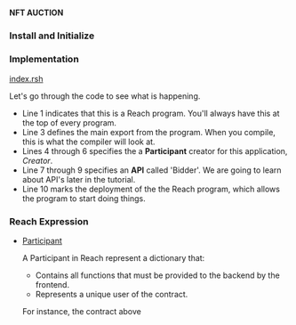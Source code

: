 #### NFT AUCTION

### Install and Initialize

### Implementation

[index.rsh](https://raw.githubusercontent.com/BMscis/reach-tutorial/Documentation/Tutorial/p1/index.rsh)

Let's go through the code to see what is happening.

+ Line 1 indicates that this is a Reach program.
You'll always have this at the top of every program.
+ Line 3 defines the main export from the program.
When you compile, this is what the compiler will look at.
+ Lines 4 through 6 specifies the a **Participant** creator for this application, _Creator_.
+ Line 7 through 9 specifies an **API** called 'Bidder'. We are going to learn about API's later in the tutorial.
+  Line 10 marks the deployment of the the Reach program, which allows the program to start doing things.

### Reach Expression
- [Participant](https://docs.reach.sh/rsh/appinit/#rsh_Participant)
        
    A Participant in Reach represent a dictionary that: 
    + Contains all functions that must be provided to the backend by the frontend.
    + Represents a unique user of the contract.

    For instance, the contract above 